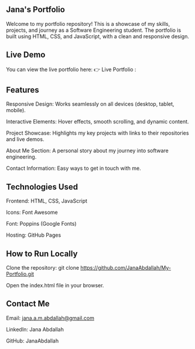 ## Jana's Portfolio
Welcome to my portfolio repository! This is a showcase of my skills, projects, and journey as a Software Engineering student. The portfolio is built using HTML, CSS, and JavaScript, with a clean and responsive design.

## Live Demo
You can view the live portfolio here:
👉 Live Portfolio :

## Features
Responsive Design: Works seamlessly on all devices (desktop, tablet, mobile).

Interactive Elements: Hover effects, smooth scrolling, and dynamic content.

Project Showcase: Highlights my key projects with links to their repositories and live demos.

About Me Section: A personal story about my journey into software engineering.

Contact Information: Easy ways to get in touch with me.

## Technologies Used
Frontend: HTML, CSS, JavaScript

Icons: Font Awesome

Font: Poppins (Google Fonts)

Hosting: GitHub Pages

## How to Run Locally
Clone the repository:
git clone https://github.com/JanaAbdallah/My-Portfolio.git

Open the index.html file in your browser.

## Contact Me
Email: jana.a.m.abdallah@gmail.com

LinkedIn: Jana Abdallah

GitHub: JanaAbdallah

